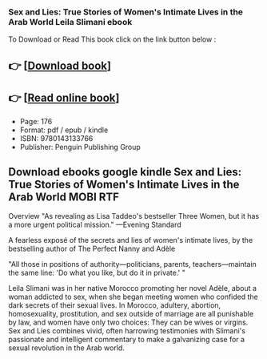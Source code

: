 ### Sex and Lies: True Stories of Women's Intimate Lives in the Arab World Leila Slimani ebook

To Download or Read This book click on the link button below :

## 👉  [**[Download book](http://filesbooks.info/download.php?group=book&from=github.com&id=572647&lnk=1065 "Download book")**]

## 👉  [**[Read online book](http://filesbooks.info/download.php?group=book&from=github.com&id=572647&lnk=1065 "Read online book")**]


* Page: 176
* Format: pdf / epub / kindle
* ISBN: 9780143133766
* Publisher: Penguin Publishing Group



## Download ebooks google kindle Sex and Lies: True Stories of Women's Intimate Lives in the Arab World MOBI RTF


Overview
&quot;As revealing as Lisa Taddeo&#039;s bestseller Three Women, but it has a more urgent political mission.&quot; —Evening Standard

 A fearless exposé of the secrets and lies of women&#039;s intimate lives, by the bestselling author of The Perfect Nanny and Adèle

&quot;All those in positions of authority—politicians, parents, teachers—maintain the same line: &#039;Do what you like, but do it in private.&#039; &quot;

 Leila Slimani was in her native Morocco promoting her novel Adèle, about a woman addicted to sex, when she began meeting women who confided the dark secrets of their sexual lives. In Morocco, adultery, abortion, homosexuality, prostitution, and sex outside of marriage are all punishable by law, and women have only two choices: They can be wives or virgins. Sex and Lies combines vivid, often harrowing testimonies with Slimani&#039;s passionate and intelligent commentary to make a galvanizing case for a sexual revolution in the Arab world.




